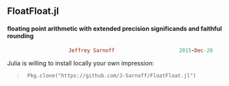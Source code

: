 ## FloatFloat.jl
#### floating point arithmetic with extended precision significands and faithful rounding
```ruby
                    Jeffrey Sarnoff                     2015-Dec-20
```                    

Julia is willing to install locally your own impression:  
>      Pkg.clone("https://github.com/J-Sarnoff/FloatFloat.jl")        

    
